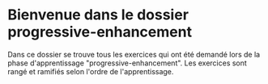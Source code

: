 # Bienvenue dans le dossier progressive-enhancement
Dans ce dossier se trouve tous les exercices qui ont été demandé lors de la phase d'apprentissage "progressive-enhancement".
Les exercices sont rangé et ramifiés selon l'ordre de l'apprentissage.